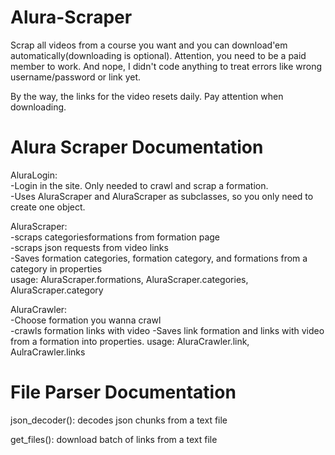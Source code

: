# Alura-Scraper
Scrap all videos from a course you want and you can download'em automatically(downloading is optional).
Attention, you need to be a paid member to work. And nope, I didn't code anything to treat errors like wrong username/password or link yet.

By the way, the links for the video resets daily. Pay attention when downloading.

# Alura Scraper Documentation
AluraLogin:  
-Login in the site. Only needed to crawl and scrap a formation.  
-Uses AluraScraper and AluraScraper as subclasses, so you only need to create one object.
  
AluraScraper:  
-scraps categoriesformations from formation page  
-scraps json requests from video links  
-Saves formation categories, formation category, and formations from a category in properties  
usage: AluraScraper.formations, AluraScraper.categories, AluraScraper.category 

AluraCrawler:  
-Choose formation you wanna crawl  
-crawls formation links with video
-Saves link formation and links with video from a formation into properties.
usage: AluraCrawler.link, AulraCrawler.links


# File Parser Documentation
json_decoder():
  decodes json chunks from a text file
 
get_files():
  download batch of links from a text file
